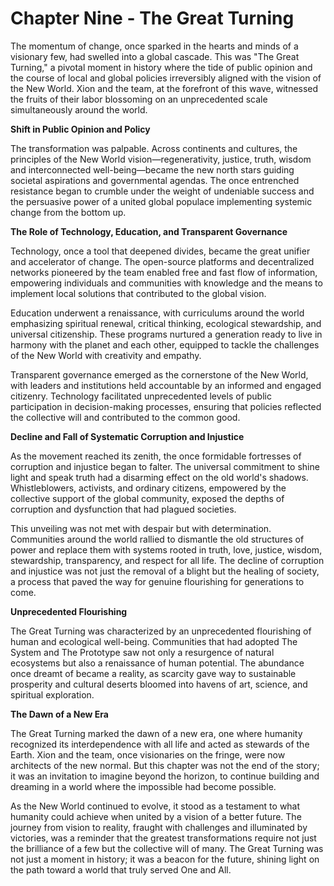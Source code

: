# Chapter Nine - The Great Turning

The momentum of change, once sparked in the hearts and minds of a visionary few, had swelled into a global cascade. This was "The Great Turning," a pivotal moment in history where the tide of public opinion and the course of local and global policies irreversibly aligned with the vision of the New World. Xion and the team, at the forefront of this wave, witnessed the fruits of their labor blossoming on an unprecedented scale simultaneously around the world.

**Shift in Public Opinion and Policy**

The transformation was palpable. Across continents and cultures, the principles of the New World vision—regenerativity, justice, truth, wisdom and interconnected well-being—became the new north stars guiding societal aspirations and governmental agendas. The once entrenched resistance began to crumble under the weight of undeniable success and the persuasive power of a united global populace implementing systemic change from the bottom up. 

**The Role of Technology, Education, and Transparent Governance**

Technology, once a tool that deepened divides, became the great unifier and accelerator of change. The open-source platforms and decentralized networks pioneered by the team enabled free and fast flow of information, empowering individuals and communities with knowledge and the means to implement local solutions that contributed to the global vision.

Education underwent a renaissance, with curriculums around the world emphasizing spiritual renewal, critical thinking, ecological stewardship, and universal citizenship. These programs nurtured a generation ready to live in harmony with the planet and each other, equipped to tackle the challenges of the New World with creativity and empathy.

Transparent governance emerged as the cornerstone of the New World, with leaders and institutions held accountable by an informed and engaged citizenry. Technology facilitated unprecedented levels of public participation in decision-making processes, ensuring that policies reflected the collective will and contributed to the common good.

**Decline and Fall of Systematic Corruption and Injustice**

As the movement reached its zenith, the once formidable fortresses of corruption and injustice began to falter. The universal commitment to shine light and speak truth had a disarming effect on the old world's shadows. Whistleblowers, activists, and ordinary citizens, empowered by the collective support of the global community, exposed the depths of corruption and dysfunction that had plagued societies.

This unveiling was not met with despair but with determination. Communities around the world rallied to dismantle the old structures of power and replace them with systems rooted in truth, love, justice, wisdom, stewardship, transparency, and respect for all life. The decline of corruption and injustice was not just the removal of a blight but the healing of society, a process that paved the way for genuine flourishing for generations to come. 

**Unprecedented Flourishing**

The Great Turning was characterized by an unprecedented flourishing of human and ecological well-being. Communities that had adopted The System and The Prototype saw not only a resurgence of natural ecosystems but also a renaissance of human potential. The abundance once dreamt of became a reality, as scarcity gave way to sustainable prosperity and cultural deserts bloomed into havens of art, science, and spiritual exploration.

**The Dawn of a New Era**

The Great Turning marked the dawn of a new era, one where humanity recognized its interdependence with all life and acted as stewards of the Earth. Xion and the team, once visionaries on the fringe, were now architects of the new normal. But this chapter was not the end of the story; it was an invitation to imagine beyond the horizon, to continue building and dreaming in a world where the impossible had become possible.

As the New World continued to evolve, it stood as a testament to what humanity could achieve when united by a vision of a better future. The journey from vision to reality, fraught with challenges and illuminated by victories, was a reminder that the greatest transformations require not just the brilliance of a few but the collective will of many. The Great Turning was not just a moment in history; it was a beacon for the future, shining light on the path toward a world that truly served One and All.